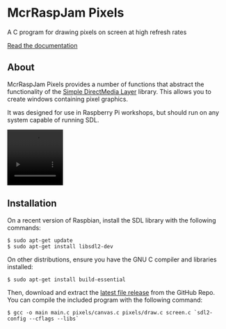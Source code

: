 # McrRaspJam Pixels
A C program for drawing pixels on screen at high refresh rates

[Read the documentation](https://mcrraspjam.github.io/Pixels/)

## About

McrRaspJam Pixels provides a number of functions that abstract the functionality of the [Simple DirectMedia Layer](https://www.libsdl.org/) library. This allows you to create windows containing pixel graphics.

It was designed for use in Raspberry Pi workshops, but should run on any system capable of running SDL.

<video width="128" height="128" autoplay loop>
        <source src="docs/img/testpattern.mp4" type="video/mp4">
</video>

## Installation

On a recent version of Raspbian, install the SDL library with the following commands:

```
$ sudo apt-get update
$ sudo apt-get install libsdl2-dev
```

On other distributions, ensure you have the GNU C compiler and libraries installed:

```
$ sudo apt-get install build-essential
```

Then, download and extract the [latest file release](https://github.com/McrRaspJam/Pixels/releases/latest) from the GitHub Repo. You can compile the included program with the following command:

```
$ gcc -o main main.c pixels/canvas.c pixels/draw.c screen.c `sdl2-config --cflags --libs`
```

